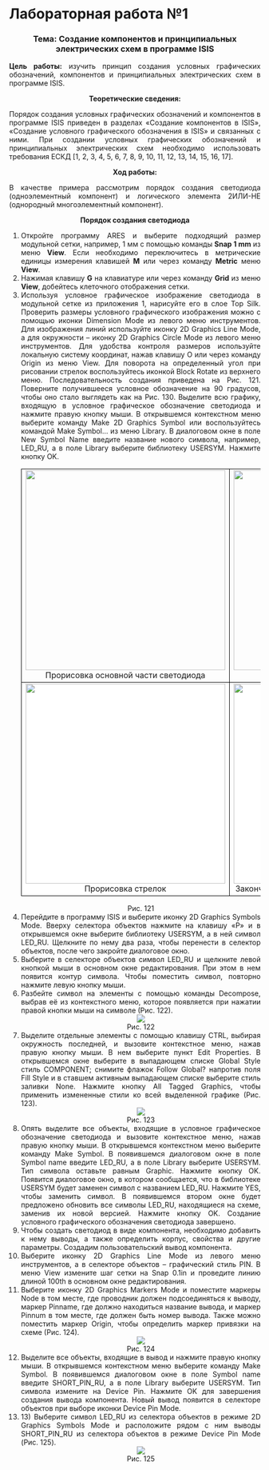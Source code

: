 # Лабораторная работа №1

<div style="text-align:justify;">
<h3 style="text-align:center;">Тема: Создание компонентов и принципиальных электрических схем в программе ISIS</h3>
<p><strong>Цель работы:</strong> изучить принцип создания условных графических обозначений, компонентов и принципиальных электрических схем в программе ISIS.</p>
<center><strong>Теоретические сведения:</strong></center>
<p>Порядок создания условных графических обозначений и компонентов в программе ISIS приведен в разделах «Создание компонентов в ISIS», «Создание условного графического обозначения в ISIS» и связанных с ними. При создании условных графических обозначений и принципиальных электрических схем необходимо использовать требования ЕСКД [1, 2, 3, 4, 5, 6, 7, 8, 9, 10, 11, 12, 13, 14, 15, 16, 17].</p>
<center><strong>Ход работы:</strong></center>
<p>В качестве примера рассмотрим порядок создания светодиода (одноэлементный компонент) и логического элемента 2ИЛИ-НЕ (однородный многоэлементный компонент).</p>
<center><strong>Порядок создания светодиода</strong></center>
<ol>
<li>Откройте программу ARES и выберите подходящий размер модульной сетки, например, 1 мм с помощью команды <strong>Snap 1 mm</strong> из меню <strong>View</strong>. Если необходимо переключитесь в метрические единицы измерения клавишей <strong>M</strong> или через команду <strong>Metric</strong> меню <strong>View</strong>.</li>
<li>Нажимая клавишу <strong>G</strong> на клавиатуре или через команду <strong>Grid</strong> из меню <strong>View</strong>, добейтесь клеточного отображения сетки.</li>
<li>Используя условное графическое изображение светодиода в модульной сетке из приложения 1, нарисуйте его в слое Top Silk. Проверить размеры условного графического изображения можно с помощью иконки Dimension Mode из левого меню инструментов. Для изображения линий используйте иконку 2D Graphics Line Mode, а для окружности – иконку 2D Graphics Circle Mode из левого меню инструментов. Для удобства контроля размеров используйте локальную систему координат, нажав клавишу O или через команду Origin из меню View. Для поворота на определенный угол при рисовании стрелок воспользуйтесь иконкой Block Rotate из верхнего меню. Последовательность создания приведена на Рис. 121. Поверните получившееся условное обозначение на 90 градусов, чтобы оно стало выглядеть как на Рис. 130. Выделите всю графику, входящую в условное графическое обозначение светодиода и нажмите правую кнопку мыши. В открывшемся контекстном меню выберите команду Make 2D Graphics Symbol или воспользуйтесь командой Make Symbol… из меню Library. В диалоговом окне в поле New Symbol Name введите название нового символа, например, LED_RU, а в поле Library выберите библиотеку USERSYM. Нажмите кнопку OK.
<table>
<tbody>
<tr>
<td style="border: 1px solid #000;"><img style="width: 400px;" src="/images/lab1/diod1.png"><center>Прорисовка основной части светодиода</center></td><td style="border: 1px solid #000"><img style="width: 400px;" src="/images/lab1/diod2.png"><center>Прорисовка корпуса светодиода</center></td>
</tr>
<tr>
<td style="background-color: #FFF; border: 1px solid #000"><img style="width: 400px;" src="/images/lab1/diod3.png"><center>Прорисовка стрелок</center></td><td style="background-color: #FFF; border: 1px solid #000"><img style="width: 400px;" src="/images/lab1/diod4.png"><center>Законченное условное графическое обозначение</center></td>
</tr>
</tbody>
</table>
<center>Рис. 121</center>
</li>
<li>Перейдите в программу ISIS и выберите иконку 2D Graphics Symbols Mode. Вверху селектора объектов нажмите на клавишу «P» и в открывшемся окне выберите библиотеку USERSYM, а в ней символ LED_RU. Щелкните по нему два раза, чтобы перенести в селектор объектов, после чего закройте диалоговое окно.</li>
<li>Выберите в селекторе объектов символ LED_RU и щелкните левой кнопкой мыши в основном окне редактирования. При этом в нем появится контур символа. Чтобы поместить символ, повторно нажмите левую кнопку мыши.</li>
<li>Разбейте символ на элементы с помощью команды Decompose, выбрав её из контекстного меню, которое появляется при нажатии правой кнопки мыши на символе (Рис. 122).
<center><img src="/images/lab1/diod5.png"></center>
<center>Рис. 122</center>
</li>
<li>Выделите отдельные элементы с помощью клавишу CTRL, выбирая окружность последней, и вызовите контекстное меню, нажав правую кнопку мыши. В нем выберите пункт Edit Properties. В открывшемся окне выберите в выпадающем списке Global Style стиль COMPONENT; снимите флажок Follow Global? напротив поля Fill Style и в ставшем активным выпадающем списке выберите стиль заливки None. Нажмите кнопку All Tagged Graphics, чтобы применить измененные стили ко всей выделенной графике (Рис. 123).
<center><img src="/images/lab1/circle.png"></center>
<center>Рис. 123</center>
</li>
<li>Опять выделите все объекты, входящие в условное графическое обозначение светодиода и вызовите контекстное меню, нажав правую кнопку мыши. В открывшемся контекстном меню выберите команду Make Symbol. В появившемся диалоговом окне в поле Symbol name введите LED_RU, а в поле Library выберите USERSYM. Тип символа оставьте равным Graphic. Нажмите кнопку OK. Появится диалоговое окно, в котором сообщается, что в библиотеке USERSYM будет заменен символ с названием LED_RU. Нажмите YES, чтобы заменить символ. В появившемся втором окне будет предложено обновить все символы LED_RU, находящиеся на схеме, заменив их новой версией. Нажмите кнопку OK. Создание условного графического обозначения светодиода завершено.</li>
<li>Чтобы создать светодиод в виде компонента, необходимо добавить к нему выводы, а также определить корпус, свойства и другие параметры. Создадим пользовательский вывод компонента.</li>
<li>Выберите иконку 2D Graphics Line Mode из левого меню инструментов, а в селекторе объектов – графический стиль PIN. В меню View измените шаг сетки на Snap 0.1in и проведите линию длиной 100th в основном окне редактирования.</li>
<li>Выберите иконку 2D Graphics Markers Mode и поместите маркеры Node в том месте, где проводник должен подсоединяться к выводу, маркер Pinname, где должно находиться название вывода, и маркер Pinnum в том месте, где должен быть номер вывода. Также можно поместить маркер Origin, чтобы определить маркер привязки на схеме (Рис. 124).
<center><img src="/images/lab1/name.png"></center>
<center>Рис. 124</center>
</li>
<li>Выделите все объекты, входящие в вывод и нажмите правую кнопку мыши. В открывшемся контекстном меню выберите команду Make Symbol. В появившемся диалоговом окне в поле Symbol name введите SHORT_PIN_RU, а в поле Library выберите USERSYM. Тип символа измените на Device Pin. Нажмите OK для завершения создания вывода компонента. Новый вывод появится в селекторе объектов при выборе иконки Device Pin Mode.</li>
<li>13)	Выберите символ LED_RU из селектора объектов в режиме 2D Graphics Symbols Mode и расположите рядом с ним выводы SHORT_PIN_RU из селектора объектов в режиме Device Pin Mode (Рис. 125).
<center><img src="/images/lab1/diod6.png"></center>
<center>Рис. 125</center>
</li>
</ol>
</div>


